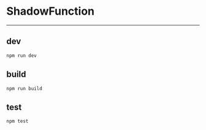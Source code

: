 # ShadowFunction


---

## dev 

```shell
npm run dev
```

## build 

```shell
npm run build
```

## test 

```shell
npm test 
```
